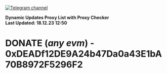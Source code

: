 [![Telegram channel](https://img.shields.io/endpoint?url=https://runkit.io/damiankrawczyk/telegram-badge/branches/master?url=https://t.me/n4z4v0d)](https://t.me/n4z4v0d) 

**Dynamic Updates Proxy List with Proxy Checker**  
**Last Updated: 18.12.23 12:50**

# DONATE (_any evm_) - 0xDEADf12DE9A24b47Da0a43E1bA70B8972F5296F2
